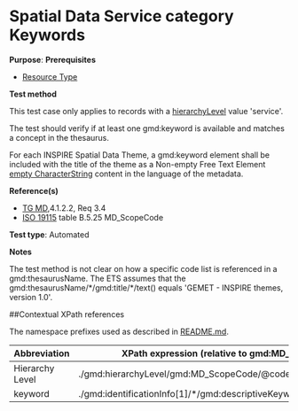 # Spatial Data Service category Keywords

**Purpose**: 
**Prerequisites**

* [Resource Type](http://inspire.ec.europa.eu/id/ats/metadata/2.0/sds/resource-type)

**Test method**

This test case only applies to records with a [hierarchyLevel](#hierarchyLevel) value 'service'.

The test should verify if at least one gmd:keyword is available and matches a concept in the thesaurus.

For each INSPIRE Spatial Data Theme, a gmd:keyword element shall be included with the title of the theme as a 
Non-empty Free Text Element [empty CharacterString](http://inspire.ec.europa.eu/id/ats/metadata/2.0/iso-19115-19119/README#emptychar) content in the language of the metadata.

**Reference(s)**	 

* [TG MD](http://inspire.ec.europa.eu/id/ats/metadata/2.0/sds/README#ref_TG_MD),4.1.2.2, Req 3.4
* [ISO 19115](http://inspire.ec.europa.eu/id/ats/metadata/2.0/sds/README#ref_ISO_19115) table B.5.25 MD_ScopeCode 

**Test type**: Automated

**Notes**

The test method is not clear on how a specific code list is referenced in a gmd:thesaurusName.
The ETS assumes that the gmd:thesaurusName/\*/gmd:title/\*/text() equals 'GEMET - INSPIRE themes, version 1.0'. 

##Contextual XPath references

The namespace prefixes used as described in [README.md](http://inspire.ec.europa.eu/id/ats/metadata/2.0/sds/README#namespaces).

Abbreviation                                   |  XPath expression (relative to gmd:MD_Metadata)
-----------------------------------------------| -------------------------------------------------------------------------
<a name="hierarchyLevel"></a> Hierarchy Level | ./gmd:hierarchyLevel/gmd:MD_ScopeCode/@codeListValue
<a name="keyword"></a> keyword   | ./gmd:identificationInfo[1]/\*/gmd:descriptiveKeywords/\*/gmd:keyword